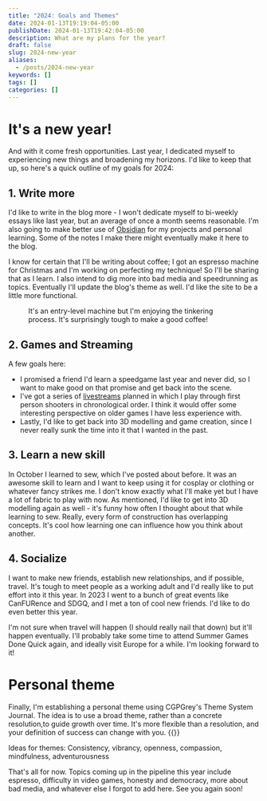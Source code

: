 ```yaml
---
title: "2024: Goals and Themes"
date: 2024-01-13T19:19:04-05:00
publishDate: 2024-01-13T19:42:04-05:00
description: What are my plans for the year?
draft: false
slug: 2024-new-year
aliases:
  - /posts/2024-new-year
keywords: []
tags: []
categories: []
---
```

#  It's a new year!
And with it come fresh opportunities. Last year, I dedicated myself to experiencing new things and broadening my horizons. I'd like to keep that up, so here's a quick outline of my goals for 2024:
## 1. Write more
I'd like to write in the blog more - I won't dedicate myself to bi-weekly essays like last year, but an average of once a month seems reasonable. I'm also going to make better use of [Obsidian](obsidian.md) for my projects and personal learning. Some of the notes I make there might eventually make it here to the blog.

I know for certain that I'll be writing about coffee; I got an espresso machine for Christmas and I'm working on perfecting my technique! So I'll be sharing that as I learn. I also intend to dig more into bad media and speedrunning as topics. Eventually I'll update the blog's theme as well. I'd like the site to be a little more functional.

<Figure src="images/espresso.jpg"alt="My new Delonghi Dedica Arte espresso machine">
It's an entry-level machine but I'm enjoying the tinkering process. It's surprisingly tough to make a good coffee!
</Figure>

## 2. Games and Streaming
A few goals here:
- I promised a friend I'd learn a speedgame last year and never did, so I want to make good on that promise and get back into the scene.
- I've got a series of [livestreams](twitch.tv/tempystral) planned in which I play through first person shooters in chronological order. I think it would offer some interesting perspective on older games I have less experience with.
- Lastly, I'd like to get back into 3D modelling and game creation, since I never really sunk the time into it that I wanted in the past.

## 3. Learn a new skill
In October I learned to sew, which I've posted about before. It was an awesome skill to learn and I want to keep using it for cosplay or clothing or whatever fancy strikes me. I don't know exactly what I'll make yet but I have a lot of fabric to play with now. As mentioned, I'd like to get into 3D modelling again as well - it's funny how often I thought about that while learning to sew. Really, every form of construction has overlapping concepts. It's cool how learning one can influence how you think about another.

## 4. Socialize
I want to make new friends, establish new relationships, and if possible, travel. It's tough to meet people as a working adult and I'd really like to put effort into it this year. In 2023 I went to a bunch of great events like CanFURence and SDGQ, and I met a ton of cool new friends. I'd like to do even better this year.

I'm not sure when travel will happen (I should really nail that down) but it'll happen eventually. I'll probably take some time to attend Summer Games Done Quick again, and ideally visit Europe for a while. I'm looking forward to it!

# Personal theme
Finally, I'm establishing a personal theme using CGPGrey's Theme System Journal. The idea is to use a broad theme, rather than a concrete resolution,to guide growth over time. It's more flexible than a resolution, and your definition of success can change with you.
{{<youtube id="NVGuFdX5guE" >}}

Ideas for themes: Consistency, vibrancy, openness, compassion, mindfulness, adventurousness

That's all for now. Topics coming up in the pipeline this year include espresso, difficulty in video games, honesty and democracy, more about bad media, and whatever else I forgot to add here. See you again soon!
